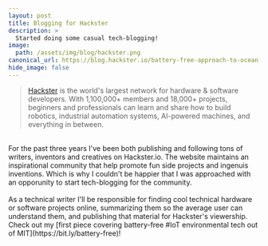 ```yaml
---
layout: post
title: Blogging for Hackster
description: >
  Started doing some casual tech-blogging!
image:  
  path: /assets/img/blog/hackster.png
canonical_url: https://blog.hackster.io/battery-free-approach-to-ocean-internet-of-things-df5581ff4a1b
hide_image: false
---
```


> [Hackster](https://www.hackster.io/) is the world's largest network for hardware & software developers. With 1,100,000+ members and 18,000+ projects, beginners and professionals can learn and share how to build robotics, industrial automation systems, AI-powered machines, and everything in between.
<br>
For the past three years I've been both publishing and following tons of writers, inventors and creatives on Hackster.io. The website maintains an inspirational community that help promote fun side projects and ingenuis inventions. Which is why I couldn't be happier that I was approached with an opporunity to start tech-blogging for the community.<br>
<br>
As a technical writer I'll be responsible for finding cool technical hardware or software projects online, summarizing them so the average user can understand them, and publishing that material for Hackster's viewership.
<br>
Check out my [first piece covering battery-free #IoT environmental tech out of MIT](https://bit.ly/battery-free)!
<br>
